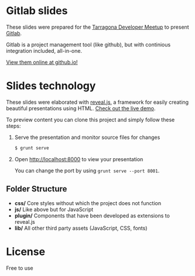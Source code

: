 # Gitlab slides

These slides were prepared for the [Tarragona Developer Meetup](http://www.meetup.com/Tarragona-Developers-Meetup/events/229781981/) to present [Gitlab](http://www.gitlab.com).

Gitlab is a project management tool (like github), but with continious integration included, all-in-one.

[View them online at github.io!](http://jpahullo.github.io/slides/gitlab/)

# Slides technology

These slides were elaborated with [reveal.js](https://github.com/hakimel/reveal.js), 
a framework for easily creating beautiful presentations using HTML. 
[Check out the live demo](http://lab.hakim.se/reveal-js/).

To preview content you can clone this project and simply follow these steps:

1. Serve the presentation and monitor source files for changes
   ```sh
   $ grunt serve
   ```

2. Open <http://localhost:8000> to view your presentation

   You can change the port by using `grunt serve --port 8001`.


## Folder Structure
- **css/** Core styles without which the project does not function
- **js/** Like above but for JavaScript
- **plugin/** Components that have been developed as extensions to reveal.js
- **lib/** All other third party assets (JavaScript, CSS, fonts)


# License

Free to use
